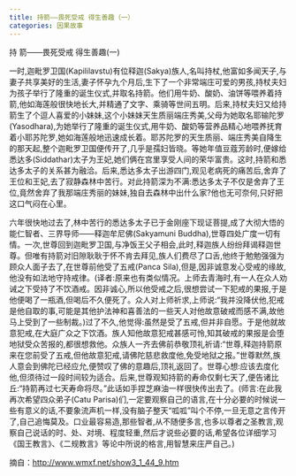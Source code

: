 ```yaml
---
title: 持箭——畏死受戒 得生善趣（一）
categories: 因果故事
---
```


	   
持 箭——畏死受戒 得生善趣(一)

一时,迦毗罗卫国(Kapililavstu)有位释迦(Sakya)族人,名叫持杖,他富如多闻天子,与妻子共享美好的生活,妻子怀孕九个月后,生下了一个非常端庄可爱的男孩,持杖夫妇为孩子举行了隆重的诞生仪式,并取名持箭。他们用牛奶、酸奶、油饼等喂养着持箭,他如海莲般很快地长大,并精通了文字、乘骑等世间五明。后来,持杖夫妇又给持箭生了个逗人喜爱的小妹妹,这个小妹妹天生质丽端庄秀美,父母为她取名耶输陀罗(Yasodhara),为她举行了隆重的诞生仪式,用牛奶、酸奶等营养品精心地喂养抚育着小耶苏陀罗,她如海莲般地迅速成长着。耶苏陀罗的天生质丽、端庄秀美自降生的那天起,整个迦毗罗卫国便传开了,几乎是孺妇皆晓。等她年值豆蔻芳龄时,便嫁给悉达多(Siddathar)太子为王妃,她们俩在宫里享受人间的荣华富贵。这时,持箭和悉达多太子的关系甚为融洽。后来,悉达多太子出游四门,观见老病死的痛苦后,舍弃了王位和王妃,去了寂静森林中苦行。对此持箭深为不满:悉达多太子不仅是舍弃了王位,竟然舍弃了我那端庄秀丽的妹妹,独自去森林中出什么家?他也无可奈何,只好把这口气闷在心里。

六年很快地过去了,林中苦行的悉达多太子已于金刚座下现证菩提,成了大彻大悟的能仁智者、三界导师——释迦牟尼佛(Sakyamuni Buddha),世尊四处广度一切有情。一次,世尊回到迦毗罗卫国,与净饭王父子相会,此时,释迦族人纷纷拜谒释迦世尊。但唯有持箭对旧隙耿耿于怀不肯去拜见,族人们费尽了口舌,他终于勉勉强强为顾众人面子去了,在世尊前他受了五戒(Panca Sila),但是,因非诚意发心受戒的缘故,他没有如法地守持戒律。(译者:原来也有类似情况。上师去青海时,有一人在众人劝诫之下受持了不饮酒戒。因非诚心,所以他受戒之后,很想尝试一下犯戒的果报,于是他便喝了一瓶酒,但喝后不久便死了。众人对上师祈求,上师说:“我并没降伏他,犯戒是他自取的事,可能是其他护法神和喜善法的一些天人对他故意破戒而感不满,故他马上受到了一些制裁。)过了不久,他觉得:虽然是受了五戒,但并非自愿。于是他就故意犯戒,在大庭广众之下饮酒。族人知他故意犯戒甚感可怜,知其破戒的果报是会堕地狱受众苦报的,都很想救他。众族人一齐去佛前恭敬顶礼祈请:“世尊,释迦持箭原来在您前受了五戒,但他故意犯戒,请佛陀慈悲救度他,免受地狱之报。”世尊默然,族人意会到佛陀已经应允,便赞叹了佛的意趣后,顶礼返回了。世尊心想:应该去度化他,但须待过一段时间较为适合。后来,世尊观知持箭的寿命仅剩七天了,便告诸比丘:“持箭再过七天寿命将尽。”此话如手捏芝麻油一样很快传出去了。(师言:在此我再次希望四众弟子(Catu Parisa)们,一定要观察自己的语言,在十分必要的时候说一些有意义的话,不要象流声机一样,没有脑子整天“呱呱”叫个不停,一旦无意之言传开了,自己追悔莫及。口业最容易造,那些智者,从不随便多言,也多以尊者之圣教言,观察自己说话的时、处、对境、程度轻重,然后才说些必要的话,希望各位详细学习《国王教言》、《二规教言》等论中所说的格言,用智慧来庄严自己。)


摘自：http://www.wmxf.net/show3_1_44_9.htm